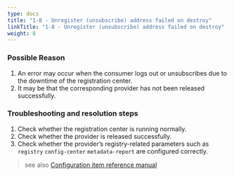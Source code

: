 ```yaml
---
type: docs
title: "1-8 - Unregister (unsubscribe) address failed on destroy"
linkTitle: "1-8 - Unregister (unsubscribe) address failed on destroy"
weight: 8
---
```


### Possible Reason
1. An error may occur when the consumer logs out or unsubscribes due to the downtime of the registration center.
2. It may be that the corresponding provider has not been released successfully.

### Troubleshooting and resolution steps
1. Check whether the registration center is running normally.
2. Check whether the provider is released successfully.
3. Check whether the provider’s registry-related parameters such as `registry` `config-center` `metadata-report` are configured correctly.

> see also
[Configuration item reference manual](../../../reference-manual/config/properties)